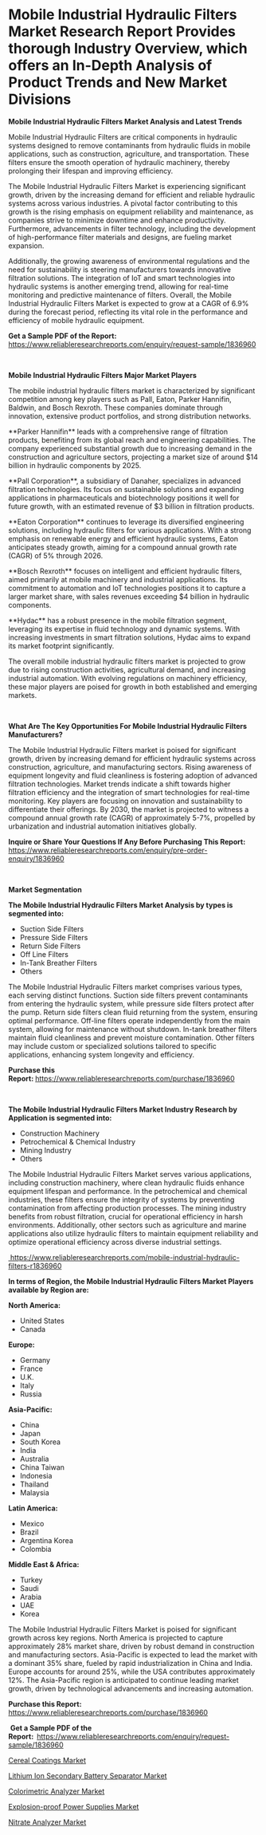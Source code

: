 <p><h1>Mobile Industrial Hydraulic Filters Market Research Report Provides thorough Industry Overview, which offers an In-Depth Analysis of Product Trends and New Market Divisions</h1></p><p><strong>Mobile Industrial Hydraulic Filters Market Analysis and Latest Trends</strong></p>
<p><p>Mobile Industrial Hydraulic Filters are critical components in hydraulic systems designed to remove contaminants from hydraulic fluids in mobile applications, such as construction, agriculture, and transportation. These filters ensure the smooth operation of hydraulic machinery, thereby prolonging their lifespan and improving efficiency. </p><p>The Mobile Industrial Hydraulic Filters Market is experiencing significant growth, driven by the increasing demand for efficient and reliable hydraulic systems across various industries. A pivotal factor contributing to this growth is the rising emphasis on equipment reliability and maintenance, as companies strive to minimize downtime and enhance productivity. Furthermore, advancements in filter technology, including the development of high-performance filter materials and designs, are fueling market expansion.</p><p>Additionally, the growing awareness of environmental regulations and the need for sustainability is steering manufacturers towards innovative filtration solutions. The integration of IoT and smart technologies into hydraulic systems is another emerging trend, allowing for real-time monitoring and predictive maintenance of filters. Overall, the Mobile Industrial Hydraulic Filters Market is expected to grow at a CAGR of 6.9% during the forecast period, reflecting its vital role in the performance and efficiency of mobile hydraulic equipment.</p></p>
<p><strong>Get a Sample PDF of the Report:&nbsp;</strong> <a href="https://www.reliableresearchreports.com/enquiry/request-sample/1836960?utm_campaign=10&utm_medium=2&utm_source=Github&utm_content=ia&utm_term=19102024&utm_id=mobile-industrial-hydraulic-filters">https://www.reliableresearchreports.com/enquiry/request-sample/1836960</a></p>
<p>&nbsp;</p>
<p><strong>Mobile Industrial Hydraulic Filters Major Market Players</strong></p>
<p><p>The mobile industrial hydraulic filters market is characterized by significant competition among key players such as Pall, Eaton, Parker Hannifin, Baldwin, and Bosch Rexroth. These companies dominate through innovation, extensive product portfolios, and strong distribution networks.</p><p>**Parker Hannifin** leads with a comprehensive range of filtration products, benefiting from its global reach and engineering capabilities. The company experienced substantial growth due to increasing demand in the construction and agriculture sectors, projecting a market size of around $14 billion in hydraulic components by 2025.</p><p>**Pall Corporation**, a subsidiary of Danaher, specializes in advanced filtration technologies. Its focus on sustainable solutions and expanding applications in pharmaceuticals and biotechnology positions it well for future growth, with an estimated revenue of $3 billion in filtration products.</p><p>**Eaton Corporation** continues to leverage its diversified engineering solutions, including hydraulic filters for various applications. With a strong emphasis on renewable energy and efficient hydraulic systems, Eaton anticipates steady growth, aiming for a compound annual growth rate (CAGR) of 5% through 2026.</p><p>**Bosch Rexroth** focuses on intelligent and efficient hydraulic filters, aimed primarily at mobile machinery and industrial applications. Its commitment to automation and IoT technologies positions it to capture a larger market share, with sales revenues exceeding $4 billion in hydraulic components.</p><p>**Hydac** has a robust presence in the mobile filtration segment, leveraging its expertise in fluid technology and dynamic systems. With increasing investments in smart filtration solutions, Hydac aims to expand its market footprint significantly.</p><p>The overall mobile industrial hydraulic filters market is projected to grow due to rising construction activities, agricultural demand, and increasing industrial automation. With evolving regulations on machinery efficiency, these major players are poised for growth in both established and emerging markets.</p></p>
<p>&nbsp;</p>
<p><strong>What Are The Key Opportunities For Mobile Industrial Hydraulic Filters Manufacturers?</strong></p>
<p><p>The Mobile Industrial Hydraulic Filters market is poised for significant growth, driven by increasing demand for efficient hydraulic systems across construction, agriculture, and manufacturing sectors. Rising awareness of equipment longevity and fluid cleanliness is fostering adoption of advanced filtration technologies. Market trends indicate a shift towards higher filtration efficiency and the integration of smart technologies for real-time monitoring. Key players are focusing on innovation and sustainability to differentiate their offerings. By 2030, the market is projected to witness a compound annual growth rate (CAGR) of approximately 5-7%, propelled by urbanization and industrial automation initiatives globally.</p></p>
<p><strong>Inquire or Share Your Questions If Any Before Purchasing This Report:</strong> <a href="https://www.reliableresearchreports.com/enquiry/pre-order-enquiry/1836960?utm_campaign=10&utm_medium=2&utm_source=Github&utm_content=ia&utm_term=19102024&utm_id=mobile-industrial-hydraulic-filters">https://www.reliableresearchreports.com/enquiry/pre-order-enquiry/1836960</a></p>
<p>&nbsp;</p>
<p><strong>Market Segmentation</strong></p>
<p><strong>The Mobile Industrial Hydraulic Filters Market Analysis by types is segmented into:</strong></p>
<p><ul><li>Suction Side Filters</li><li>Pressure Side Filters</li><li>Return Side Filters</li><li>Off Line Filters</li><li>In-Tank Breather Filters</li><li>Others</li></ul></p>
<p><p>The Mobile Industrial Hydraulic Filters market comprises various types, each serving distinct functions. Suction side filters prevent contaminants from entering the hydraulic system, while pressure side filters protect after the pump. Return side filters clean fluid returning from the system, ensuring optimal performance. Off-line filters operate independently from the main system, allowing for maintenance without shutdown. In-tank breather filters maintain fluid cleanliness and prevent moisture contamination. Other filters may include custom or specialized solutions tailored to specific applications, enhancing system longevity and efficiency.</p></p>
<p><strong>Purchase this Report:&nbsp;</strong><a href="https://www.reliableresearchreports.com/purchase/1836960?utm_campaign=10&utm_medium=2&utm_source=Github&utm_content=ia&utm_term=19102024&utm_id=mobile-industrial-hydraulic-filters">https://www.reliableresearchreports.com/purchase/1836960</a></p>
<p>&nbsp;</p>
<p><strong>The Mobile Industrial Hydraulic Filters Market Industry Research by Application is segmented into:</strong></p>
<p><ul><li>Construction Machinery</li><li>Petrochemical & Chemical Industry</li><li>Mining Industry</li><li>Others</li></ul></p>
<p><p>The Mobile Industrial Hydraulic Filters Market serves various applications, including construction machinery, where clean hydraulic fluids enhance equipment lifespan and performance. In the petrochemical and chemical industries, these filters ensure the integrity of systems by preventing contamination from affecting production processes. The mining industry benefits from robust filtration, crucial for operational efficiency in harsh environments. Additionally, other sectors such as agriculture and marine applications also utilize hydraulic filters to maintain equipment reliability and optimize operational efficiency across diverse industrial settings.</p></p>
<p><a href="https://www.reliableresearchreports.com/mobile-industrial-hydraulic-filters-r1836960?utm_campaign=10&utm_medium=2&utm_source=Github&utm_content=ia&utm_term=19102024&utm_id=mobile-industrial-hydraulic-filters">&nbsp;https://www.reliableresearchreports.com/mobile-industrial-hydraulic-filters-r1836960</a></p>
<p><strong>In terms of Region, the Mobile Industrial Hydraulic Filters Market Players available by Region are:</strong></p>
<p>
    <p> <strong> North America: </strong>
        <ul>
            <li>United States</li>
            <li>Canada</li>
        </ul>
        </p> 
    <p> <strong> Europe: </strong>
        <ul>
            <li>Germany</li>
            <li>France</li>
            <li>U.K.</li>
            <li>Italy</li>
            <li>Russia</li>
        </ul>
        </p> 
    <p> <strong> Asia-Pacific: </strong>
        <ul>
            <li>China</li>
            <li>Japan</li>
            <li>South Korea</li>
            <li>India</li>
            <li>Australia</li>
            <li>China Taiwan</li>
            <li>Indonesia</li>
            <li>Thailand</li>
            <li>Malaysia</li>
        </ul>
        </p> 
    <p> <strong> Latin America: </strong>
        <ul>
            <li>Mexico</li>
            <li>Brazil</li>
            <li>Argentina Korea</li>
            <li>Colombia</li>
        </ul>
        </p> 
    <p> <strong> Middle East & Africa: </strong>
        <ul>
            <li>Turkey</li>
            <li>Saudi</li>
            <li>Arabia</li>
            <li>UAE</li>
            <li>Korea</li>
        </ul>
    </p>
    </p>
<p><p>The Mobile Industrial Hydraulic Filters Market is poised for significant growth across key regions. North America is projected to capture approximately 28% market share, driven by robust demand in construction and manufacturing sectors. Asia-Pacific is expected to lead the market with a dominant 35% share, fueled by rapid industrialization in China and India. Europe accounts for around 25%, while the USA contributes approximately 12%. The Asia-Pacific region is anticipated to continue leading market growth, driven by technological advancements and increasing automation.</p></p>
<p><strong>Purchase this Report: </strong><a href="https://www.reliableresearchreports.com/purchase/1836960?utm_campaign=10&utm_medium=2&utm_source=Github&utm_content=ia&utm_term=19102024&utm_id=mobile-industrial-hydraulic-filters">https://www.reliableresearchreports.com/purchase/1836960</a></p>
<p>&nbsp;<strong>Get a Sample PDF of the Report:&nbsp;&nbsp;</strong><a href="https://www.reliableresearchreports.com/enquiry/request-sample/1836960?utm_campaign=10&utm_medium=2&utm_source=Github&utm_content=ia&utm_term=19102024&utm_id=mobile-industrial-hydraulic-filters">https://www.reliableresearchreports.com/enquiry/request-sample/1836960</a></p>
<p><strong></strong></p>
<p><p><a href="https://www.linkedin.com/pulse/market-forecasting-change-global-cereal-coatings-dynamics-future-yc8lf?utm_campaign=10&utm_medium=2&utm_source=Github&utm_content=ia&utm_term=19102024&utm_id=mobile-industrial-hydraulic-filters">Cereal Coatings Market</a></p><p><a href="https://github.com/NancyAlvarado586/Market-Research-Report-List-1/blob/main/lithium-ion-secondary-battery-separator-market.md?utm_campaign=10&utm_medium=2&utm_source=Github&utm_content=ia&utm_term=19102024&utm_id=mobile-industrial-hydraulic-filters">Lithium Ion Secondary Battery Separator Market</a></p><p><a href="https://issuu.com/reportprime-2/docs/colorimetric-analyzer-market-size-2_0026905b451f72?utm_campaign=10&utm_medium=2&utm_source=Github&utm_content=ia&utm_term=19102024&utm_id=mobile-industrial-hydraulic-filters">Colorimetric Analyzer Market</a></p><p><a href="https://www.linkedin.com/pulse/global-explosion-proof-power-supplies-market-focus-application-ackze?utm_campaign=10&utm_medium=2&utm_source=Github&utm_content=ia&utm_term=19102024&utm_id=mobile-industrial-hydraulic-filters">Explosion-proof Power Supplies Market</a></p><p><a href="https://issuu.com/reportprime-2/docs/nitrate-analyzer-market-size-2030.p_64b948caacbd02?utm_campaign=10&utm_medium=2&utm_source=Github&utm_content=ia&utm_term=19102024&utm_id=mobile-industrial-hydraulic-filters">Nitrate Analyzer Market</a></p></p>